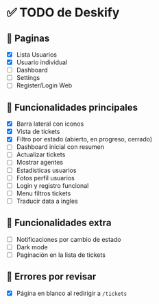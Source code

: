 # ✅ TODO de Deskify

## 📄 Paginas
- [X] Lista Usuarios
- [X] Usuario individual
- [ ] Dashboard
- [ ] Settings
- [ ] Register/Login Web

## 🔧 Funcionalidades principales
- [x] Barra lateral con iconos
- [x] Vista de tickets
- [X] Filtro por estado (abierto, en progreso, cerrado)
- [ ] Dashboard inicial con resumen
- [ ] Actualizar tickets
- [ ] Mostrar agentes
- [ ] Estadisticas usuarios
- [ ] Fotos perfil usuarios
- [ ] Login y registro funcional
- [ ] Menu filtros tickets
- [ ] Traducir data a ingles

## 🧪 Funcionalidades extra
- [ ] Notificaciones por cambio de estado
- [ ] Dark mode
- [ ] Paginación en la lista de tickets

## 🐞 Errores por revisar
- [X] Página en blanco al redirigir a `/tickets`
